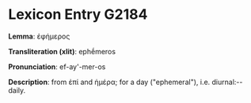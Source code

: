 # Lexicon Entry G2184

**Lemma**: ἐφήμερος

**Transliteration (xlit)**: ephḗmeros

**Pronunciation**: ef-ay'-mer-os

**Description**:
from ἐπί and ἡμέρα; for a day ("ephemeral"), i.e. diurnal:--daily.
